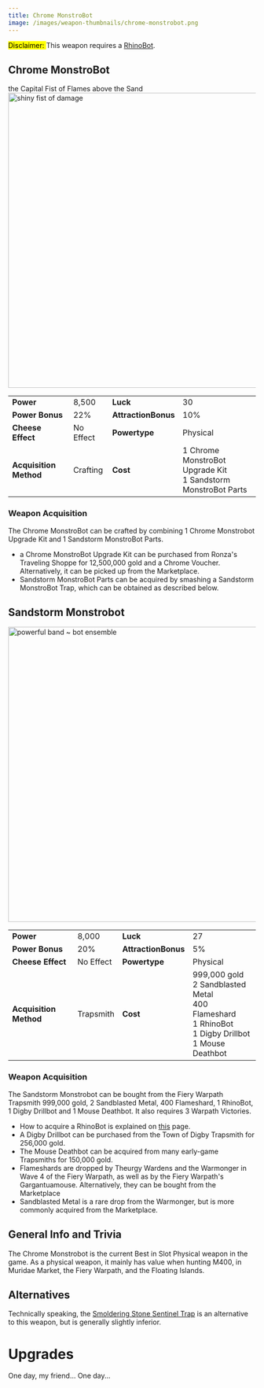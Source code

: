 ```yaml
---
title: Chrome MonstroBot
image: /images/weapon-thumbnails/chrome-monstrobot.png
---
```


<mark> Disclaimer: </mark> This weapon requires a [RhinoBot](/weapons/physical/erb).

## Chrome MonstroBot

the Capital Fist of Flames above the Sand
<img src="/assets/images/weapons/cmb.png" alt="shiny fist of damage" width="600">

|                        |           |                     |                                                                   |
| ---------------------- | --------- | ------------------- | ----------------------------------------------------------------- |
| **Power**              | 8,500     | **Luck**            | 30                                                                |
| **Power Bonus**        | 22%       | **AttractionBonus** | 10%                                                               |
| **Cheese Effect**      | No Effect | **Powertype**       | Physical                                                          |
| **Acquisition Method** | Crafting  | **Cost**            | 1 Chrome MonstroBot Upgrade Kit <br> 1 Sandstorm MonstroBot Parts |

### Weapon Acquisition

The Chrome MonstroBot can be crafted by combining 1 Chrome Monstrobot Upgrade Kit and 1 Sandstorm MonstroBot Parts.

- a Chrome MonstroBot Upgrade Kit can be purchased from Ronza's Traveling Shoppe for 12,500,000 gold and a Chrome Voucher. Alternatively, it can be picked up from the Marketplace.
- Sandstorm MonstroBot Parts can be acquired by smashing a Sandstorm MonstroBot Trap, which can be obtained as described below.

## Sandstorm Monstrobot

<img src="/assets/images/weapons/mb.png" alt="powerful band ~ bot ensemble" width="600">

|                        |           |                     |                                                                                                                       |
| ---------------------- | --------- | ------------------- | --------------------------------------------------------------------------------------------------------------------- |
| **Power**              | 8,000     | **Luck**            | 27                                                                                                                    |
| **Power Bonus**        | 20%       | **AttractionBonus** | 5%                                                                                                                    |
| **Cheese Effect**      | No Effect | **Powertype**       | Physical                                                                                                              |
| **Acquisition Method** | Trapsmith | **Cost**            | 999,000 gold <br> 2 Sandblasted Metal <br> 400 Flameshard <br> 1 RhinoBot <br> 1 Digby Drillbot <br> 1 Mouse Deathbot |

### Weapon Acquisition

The Sandstorm Monstrobot can be bought from the Fiery Warpath Trapsmith 999,000 gold, 2 Sandblasted Metal, 400 Flameshard, 1 RhinoBot, 1 Digby Drillbot and 1 Mouse Deathbot. It also requires 3 Warpath Victories.

- How to acquire a RhinoBot is explained on [this](/weapons/physical/erb) page.
- A Digby Drillbot can be purchased from the Town of Digby Trapsmith for 256,000 gold.
- The Mouse Deathbot can be acquired from many early-game Trapsmiths for 150,000 gold.
- Flameshards are dropped by Theurgy Wardens and the Warmonger in Wave 4 of the Fiery Warpath, as well as by the Fiery Warpath's Gargantuamouse. Alternatively, they can be bought from the Marketplace
- Sandblasted Metal is a rare drop from the Warmonger, but is more commonly acquired from the Marketplace.

## General Info and Trivia

The Chrome Monstrobot is the current Best in Slot Physical weapon in the game. As a physical weapon, it mainly has value when hunting M400, in Muridae Market, the Fiery Warpath, and the Floating Islands.

## Alternatives

Technically speaking, the [Smoldering Stone Sentinel Trap](/weapons/physical/ssst) is an alternative to this weapon, but is generally slightly inferior.

# Upgrades

One day, my friend...
One day...
